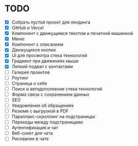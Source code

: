 # TODO

- [x] Собрать пустой проект для лендинга
- [x] GitHub и Vercel
- [x] Компонент с движущимся текстом и печатной машинкой
- [x] Меню
- [x] Компонент с описанием
- [x] Движущиеся кнопки
- [x] UI для просмотра стека технологий
- [x] Градиент при движениях мыши
- [x] Липкий подвал с контактами
- [ ] Галерея проектов
- [ ] Роутинг
- [ ] Страница о себе
- [ ] Поиск и автодополнение стека технологий
- [ ] Форма связи с сохранением данных
- [ ] SEO
- [ ] Уведомление об обращениях
- [ ] Резюме с выгрузкой в PDF
- [ ] Параллакс-скроллинг на подстраницах
- [ ] Переходы между подстраницами
- [ ] Аутентификация и чат
- [ ] Веб-сокет для чата
- [ ] Рисование в чате
